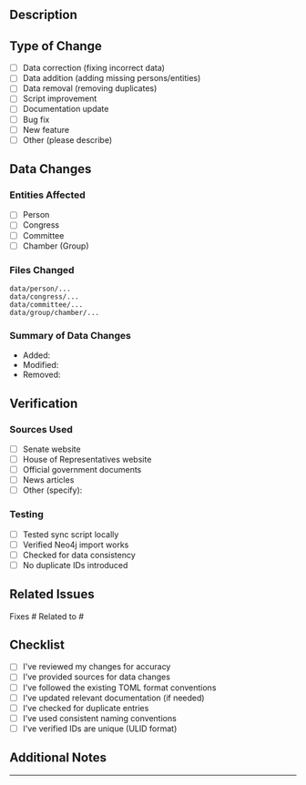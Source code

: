 ## Description
<!-- Provide a brief description of the changes in this PR -->

## Type of Change
<!-- Check all that apply -->
- [ ] Data correction (fixing incorrect data)
- [ ] Data addition (adding missing persons/entities)
- [ ] Data removal (removing duplicates)
- [ ] Script improvement
- [ ] Documentation update
- [ ] Bug fix
- [ ] New feature
- [ ] Other (please describe)

## Data Changes
<!-- If this PR includes data changes, please complete this section -->

### Entities Affected
- [ ] Person
- [ ] Congress
- [ ] Committee
- [ ] Chamber (Group)

### Files Changed
<!-- List the specific TOML files modified -->
```
data/person/...
data/congress/...
data/committee/...
data/group/chamber/...
```

### Summary of Data Changes
<!-- Describe what data was added, modified, or removed -->
- Added:
- Modified:
- Removed:

## Verification
<!-- How did you verify the accuracy of your changes? -->

### Sources Used
<!-- List sources that verify the data accuracy -->
- [ ] Senate website
- [ ] House of Representatives website
- [ ] Official government documents
- [ ] News articles
- [ ] Other (specify):

### Testing
<!-- For code changes -->
- [ ] Tested sync script locally
- [ ] Verified Neo4j import works
- [ ] Checked for data consistency
- [ ] No duplicate IDs introduced

## Related Issues
<!-- Link any related issues this PR addresses -->
Fixes #
Related to #

## Checklist
<!-- Please check all that apply before submitting -->
- [ ] I've reviewed my changes for accuracy
- [ ] I've provided sources for data changes
- [ ] I've followed the existing TOML format conventions
- [ ] I've updated relevant documentation (if needed)
- [ ] I've checked for duplicate entries
- [ ] I've used consistent naming conventions
- [ ] I've verified IDs are unique (ULID format)

## Additional Notes
<!-- Any additional information that reviewers should know -->

---
<!--
Thank you for contributing to open-congress-data!
Your contribution helps maintain accurate and accessible Philippine Congress data.
-->